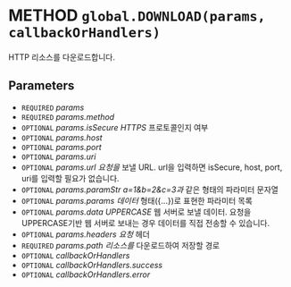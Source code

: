 # METHOD `global.DOWNLOAD(params, callbackOrHandlers)`
HTTP 리소스를 다운로드합니다.

## Parameters
* `REQUIRED` *params*
* `REQUIRED` *params.method*
* `OPTIONAL` *params.isSecure	HTTPS* 프로토콜인지 여부
* `OPTIONAL` *params.host*
* `OPTIONAL` *params.port*
* `OPTIONAL` *params.uri*
* `OPTIONAL` *params.url		요청을* 보낼 URL. url을 입력하면 isSecure, host, port, uri를 입력할 필요가 없습니다.
* `OPTIONAL` *params.paramStr	a=1&b=2&c=3과* 같은 형태의 파라미터 문자열
* `OPTIONAL` *params.params	데이터* 형태({...})로 표현한 파라미터 목록
* `OPTIONAL` *params.data		UPPERCASE* 웹 서버로 보낼 데이터. 요청을 UPPERCASE기반 웹 서버로 보내는 경우 데이터를 직접 전송할 수 있습니다.
* `OPTIONAL` *params.headers	요청* 헤더
* `REQUIRED` *params.path		리소스를* 다운로드하여 저장할 경로
* `OPTIONAL` *callbackOrHandlers*
* `OPTIONAL` *callbackOrHandlers.success*
* `OPTIONAL` *callbackOrHandlers.error*
